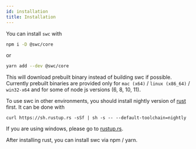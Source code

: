 ```yaml
---
id: installation
title: Installation
---
```


You can install `swc` with

```sh
npm i -D @swc/core
```
or
```sh
yarn add --dev @swc/core
```


This will download prebuilt binary instead of building swc if possible.
Currently prebuilt binaries are provided only for `mac (x64)` / `linux (x86_64)` / `win32-x64` and for some of node js versions (6, 8, 10, 11).

To use swc in other environments, you should install nightly version of [rust](https://www.rust-lang.org/) first. It can be done with
```
curl https://sh.rustup.rs -sSf | sh -s -- --default-toolchain=nightly
```

If you are using windows, please go to [rustup.rs](https://rustup.rs).

After installing rust, you can install swc via npm / yarn.